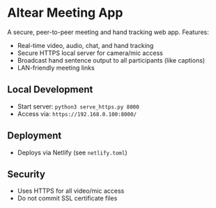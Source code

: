# Altear Meeting App

A secure, peer-to-peer meeting and hand tracking web app. Features:
- Real-time video, audio, chat, and hand tracking
- Secure HTTPS local server for camera/mic access
- Broadcast hand sentence output to all participants (like captions)
- LAN-friendly meeting links

## Local Development
- Start server: `python3 serve_https.py 8000`
- Access via: `https://192.168.0.100:8000/`

## Deployment
- Deploys via Netlify (see `netlify.toml`)

## Security
- Uses HTTPS for all video/mic access
- Do not commit SSL certificate files
